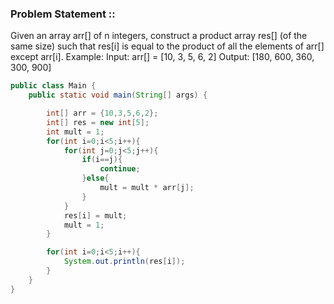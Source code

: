### Problem Statement ::

Given an array arr[] of n integers, construct a product array res[] (of the same size) 
such that res[i] is equal to the product of all the elements of arr[] except arr[i]. 
Example: 
Input: arr[] = [10, 3, 5, 6, 2]
Output: [180, 600, 360, 300, 900]



```java
public class Main {
    public static void main(String[] args) {

        int[] arr = {10,3,5,6,2};
        int[] res = new int[5];
        int mult = 1;
        for(int i=0;i<5;i++){
            for(int j=0;j<5;j++){
                if(i==j){
                    continue;
                }else{
                    mult = mult * arr[j];
                }
            }
            res[i] = mult;
            mult = 1;
        }

        for(int i=0;i<5;i++){
            System.out.println(res[i]);
        }
    }
}
```




